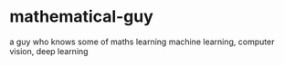 # mathematical-guy
a guy who knows some of maths learning machine learning, computer vision, deep learning
